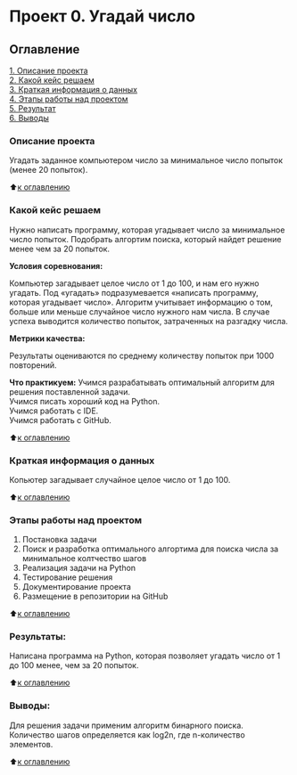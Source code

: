 # Проект 0. Угадай число

## Оглавление
[1. Описание проекта](https://github.com/esmelnikova/education_dst_128/tree/main/Project_0/README.md#Описание-проекта)  
[2. Какой кейс решаем](https://github.com/esmelnikova/education_dst_128/tree/main/Project_0/README.md#Какой-кейс-решаем)  
[3. Краткая информация о данных](https://github.com/esmelnikova/education_dst_128/tree/main/Project_0/README.md#Краткая-информация-о-данных)  
[4. Этапы работы над проектом](https://github.com/esmelnikova/education_dst_128/tree/main/Project_0/README.md#Этапы-работы-над-проектом)  
[5. Результат](https://github.com/esmelnikova/education_dst_128/tree/main/Project_0/README.md#Результат)    
[6. Выводы](https://github.com/esmelnikova/education_dst_128/tree/main/Project_0/README.md#Выводы) 


### Описание проекта
Угадать заданное компьютером число за минимальное число попыток (менее 20 попыток).

:arrow_up:[к оглавлению](https://github.com/esmelnikova/education_dst_128/tree/main/Project_0/README.md#Оглавление)

### Какой кейс решаем
Нужно написать программу, которая угадывает число за минимальное число попыток. Подобрать алгортим поиска, который найдет решение менее чем за 20 попыток.

**Условия соревнования:**

Компьютер загадывает целое число от 1 до 100, и нам его нужно угадать. Под «угадать» подразумевается «написать программу, которая угадывает число».
Алгоритм учитывает информацию о том, больше или меньше случайное число нужного нам числа.
В случае успеха выводится количество попыток, затраченных на разгадку числа.

**Метрики качества:**

Результаты оцениваются по среднему количеству попыток при 1000 повторений.

**Что практикуем:**
Учимся разрабатывать оптимальный алгоритм для решения поставленной задачи.  
Учимся писать хороший код на Python.  
Учимся работать с IDE.  
Учимся работать с GitHub.

:arrow_up:[к оглавлению](.README.md#Оглавление)

### Краткая информация о данных

Копьютер загадывает случайное целое число от 1 до 100.
  
:arrow_up:[к оглавлению](.README.md#Оглавление)


### Этапы работы над проектом  

1. Постановка задачи
2. Поиск и разработка оптимального алгортима для поиска числа за минимальное колтчество шагов
3. Реализация задачи на Python
4. Тестирование решения
5. Документирование проекта
6. Размещение в репозитории на GitHub

:arrow_up:[к оглавлению](.README.md#Оглавление)


### Результаты:  

Написана программа на Python, которая позволяет угадать число от 1 до 100 менее, чем за 20 попыток.

:arrow_up:[к оглавлению](.README.md#Оглавление)


### Выводы:  
Для решения задачи применим алгоритм бинарного поиска.
Количество шагов определяется как log2n, 
где n-количество элементов.

:arrow_up:[к оглавлению](.README.md#Оглавление)

